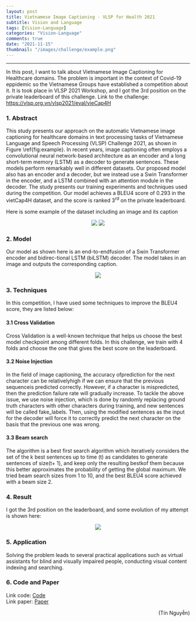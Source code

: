 ```yaml
---
layout: post
title: Vietnamese Image Captioning - VLSP for Health 2021
subtitle: Vision and Language
tags: [Vision-Language]
categories: "Vision-Language"
comments: true
date: "2021-11-15"
thumbnail: "/images/challenge/example.png"
---
```

---
In this post, I want to talk about Vietnamese Image Captioning for Healthcare domains. The problem is important in the context of Covid-19 eppidemic so the Vietnamese Groups have established a competition about it. It is took place in VLSP 2021 Workshop, and I got the 3rd position on the private leaderboard of this challenge. Link to the challenge: https://vlsp.org.vn/vlsp2021/eval/vieCap4H

### 1. Abstract
This study presents our approach on the automatic Vietnamese image captioning for healthcare domains in text processing tasks of Vietnamese Language and Speech Processing (VLSP) Challenge 2021, as shown in Figure \ref{fig:example}. In recent years, image captioning often employs a convolutional neural network-based architecture as an encoder and a long short-term memory (LSTM) as a decoder to generate sentences. These models perform  remarkably well in different datasets. Our proposed model also has an encoder and a decoder, but we instead use a Swin Transformer in the encoder, and a LSTM combined with an attention module in the decoder. The study presents our training experiments and techniques used during the competition. Our model achieves a BLEU4 score of 0.293 in the vietCap4H dataset, and the score is ranked 3$^{rd}$ on the private leaderboard.

Here is some example of the dataset including an image and its caption<br/>

<p align="center">
  <img src="/images/challenge/example.png">
  <img src="/images/challenge/text_example.png">
</p>

### 2. Model
Our model as shown here is an end-to-endfusion of a Swin Transformer encoder and bidirec-tional LSTM (biLSTM) decoder. The model takes in an image and outputs the corresponding caption. <br/>
<p align="center">
  <img src="/images/challenge/model_vlsp.png">
</p>

### 3. Techniques
In this competition, I have used some techniques to improve the BLEU4 score, they are listed below: <br/>

#### 3.1 Cross Validation
Cross Validation is a well-known technique that helps us choose the best model checkpoint among different folds. In this challenge, we train with 4 folds and choose the one that gives the best score on the leaderboard.

#### 3.2 Noise Injection
In the field of image captioning, the accuracy ofprediction for the next character can be relativelyhigh if we can ensure that the previous sequenceis predicted correctly. However, if a character is mispredicted, then the prediction failure rate will gradually increase. To tackle the above issue, we use noise injection, which is done by randomly replacing ground truth characters with other characters during training, and new sentences will be called fake_labels. Then, using the modified sentences as the input for the decoder will force it to correctly predict the next character on the basis that the previous one was wrong.

#### 3.3 Beam search
The algorithm is a best first search algorithm which iteratively considers the set of the k best sentences up to time (t) as candidates to generate sentences of size(t+ 1), and keep only the resulting bestkof them because this better approximates the probability of getting the global maximum. We tried beam search sizes from 1 to 10, and the best BLEU4 score achieved with a beam size 2.

### 4. Result
I got the 3rd position on the leaderboard, and some evolution of my attempt is shown here: <br/>
<p align="center">
  <img src="/images/challenge/result_vlsp.png">
</p>

### 5. Application
Solving the problem leads to several practical applications such as virtual assistants for blind and visually impaired people, conducting visual content indexing and searching.

### 6. Code and Paper
Link code: [Code](https://github.com/ngthanhtin/VLSP_ImageCaptioning) <br/>
Link paper: [Paper](https://jcsce.vnu.edu.vn/index.php/jcsce/article/view/369)

<div style="text-align: right"> (Tín Nguyễn) </div>